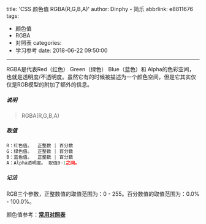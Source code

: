 title: 'CSS 颜色值 RGBA(R,G,B,A)'
author: Dinphy - 简乐
abbrlink: e8811676
tags:
  - 颜色值
  - RGBA
  - 对照表
categories:
  - 学习参考
date: 2018-06-22 09:50:00
---
RGBA是代表Red（红色） Green（绿色） Blue（蓝色）和 Alpha的色彩空间，也就是透明度/不透明度。虽然它有的时候被描述为一个颜色空间，但是它其实仅仅是RGB模型的附加了额外的信息。
##### 说明
> RGBA(R,G,B,A)
##### 取值
```js
R：红色值。	正整数 | 百分数
G：绿色值。	正整数 | 百分数
B：蓝色值。	正整数 | 百分数
A：Alpha透明度。	取值0~1之间。
```
##### 记法

RGB三个参数，正整数值的取值范围为：0 - 255。百分数值的取值范围为：0.0% - 100.0%。

颜色值参考：[**常用对照表**](http://tool.oschina.net/commons?type=3)